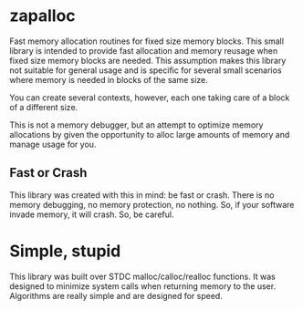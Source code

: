 # zapalloc

Fast memory allocation routines for fixed size memory blocks. This small library
is intended to provide fast allocation and memory reusage when fixed size memory
blocks are needed. This assumption makes this library not suitable for general
usage and is specific for several small scenarios where memory is needed in
blocks of the same size.

You can create several contexts, however, each one taking care of a block of a
different size.

This is not a memory debugger, but an attempt to optimize memory allocations by
given the opportunity to alloc large amounts of memory and manage usage for you.

## Fast or Crash

This library was created with this in mind: be fast or crash. There is no memory
debugging, no memory protection, no nothing. So, if your software invade memory,
it will crash. So, be careful.

# Simple, stupid

This library was built over STDC malloc/calloc/realloc functions. It was
designed to minimize system calls when returning memory to the user. Algorithms
are really simple and are designed for speed. 
